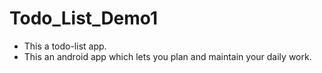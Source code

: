 # Todo_List_Demo1
* This a todo-list app.
* This an android app which lets you plan and maintain your daily work.</b>

